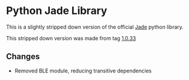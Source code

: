 # Python Jade Library

This is a slightly stripped down version of the official [Jade](https://github.com/Blockstream/Jade) python library.

This stripped down version was made from tag [1.0.33](https://github.com/Blockstream/Jade/releases/tag/1.0.33)

## Changes

- Removed BLE module, reducing transitive dependencies
